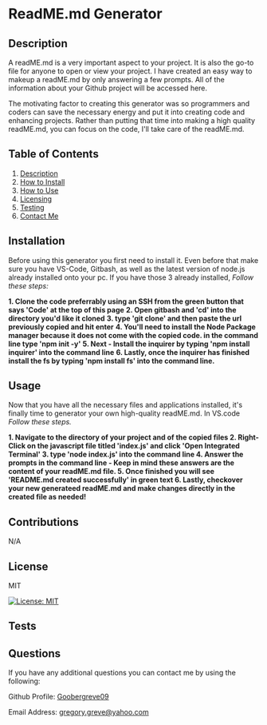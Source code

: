 # ReadME.md Generator
  
## Description

A readME.md is a very important aspect to your project. It is also the go-to file for anyone to open or view your project. I have created an easy way to makeup a readME.md by only answering a few prompts. All of the information about your Github project will be accessed here.


The motivating factor to creating this generator was so programmers and coders can save the necessary energy and put it into creating code and enhancing projects. Rather than putting that time into making a high quality readME.md, you can focus on the code, I'll take care of the readME.md.


  
## Table of Contents


1. [Description](#description) 
2. [How to Install](#installation)
3. [How to Use](#usage)
4. [Licensing](#license)
5. [Testing](#tests)
6. [Contact Me](#questions)
   

## Installation


Before using this generator you first need to install it. Even before that make sure you have VS-Code, Gitbash, as well as the latest version of node.js already installed onto your pc. If you have those 3 already installed, *Follow these steps:*


**1. Clone the code preferrably using an SSH from the green button that says 'Code' at the top of this page**
**2. Open gitbash and 'cd' into the directory you'd like it cloned**
**3. type 'git clone' and then paste the url previously copied and hit enter**
**4. You'll need to install the Node Package manager because it does not come with the copied code. in the command line type 'npm init -y'**
**5. Next - Install the inquirer by typing 'npm install inquirer' into the command line**
**6. Lastly, once the inquirer has finished install the fs by typing 'npm install fs' into the command line.**



## Usage

Now that you have all the necessary files and applications installed, it's finally time to generator your own high-quality readME.md. In VS.code *Follow these steps.*


**1. Navigate to the directory of your project and of the copied files
2. Right-Click on the javascript file titled 'index.js' and click 'Open Integrated Terminal'
3. type 'node index.js' into the command line
4. Answer the prompts in the command line - Keep in mind these answers are the content of your readME.md file.
5. Once finished you will see 'README.md created successfully' in green text
6. Lastly, checkover your new generateed readME.md and make changes directly in the created file as needed!**


## Contributions

N/A


## License

MIT

[![License: MIT](https://img.shields.io/badge/License-MIT-yellow.svg)](https://opensource.org/licenses/MIT)

## Tests



## Questions

If you have any additional questions you can contact me by using the following:

 Github Profile: [Goobergreve09](https://www.github.com/Goobergreve09)

 Email Address: gregory.greve@yahoo.com


